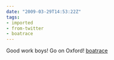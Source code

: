 ```yaml
---
date: "2009-03-29T14:53:22Z"
tags:
- imported
- from-twitter
- boatrace
---
```

Good work boys\! Go on Oxford\! [boatrace](/tags/boatrace)
